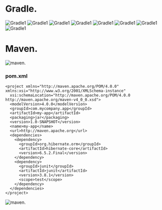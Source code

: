 # Gradle.<br>
![Gradle1](https://github.com/maxim-shapovalov/Java_Spring_HW1/tree/main/homework/gradle/gradle-v.png)
![Gradle1](https://github.com/maxim-shapovalov/Java_Spring_HW1/tree/main/homework/gradle/gradle-build-1.png)
![Gradle1](https://github.com/maxim-shapovalov/Java_Spring_HW1/tree/main/homework/gradle/gradle-build-2.png)
![Gradle1](https://github.com/maxim-shapovalov/Java_Spring_HW1/tree/main/homework/gradle/gradle-build-successful.png)
![Gradle1](https://github.com/maxim-shapovalov/Java_Spring_HW1/tree/main/homework/gradle/build-gradle.png)
![Gradle1](https://github.com/maxim-shapovalov/Java_Spring_HW1/tree/main/homework/gradle/build-with-dependency-hibernate.png)
![Gradle1](https://github.com/maxim-shapovalov/Java_Spring_HW1/tree/main/homework/gradle/app.png)
![Gradle1](https://github.com/maxim-shapovalov/Java_Spring_HW1/tree/main/homework/gradle/build-app.png)
# Maven. <br>
![maven](https://github.com/maxim-shapovalov/Java_Spring_HW1/tree/main/homework/maven/package.png).

### pom.xml
```
<project xmlns="http://maven.apache.org/POM/4.0.0" xmlns:xsi="http://www.w3.org/2001/XMLSchema-instance"
  xsi:schemaLocation="http://maven.apache.org/POM/4.0.0 http://maven.apache.org/maven-v4_0_0.xsd">
  <modelVersion>4.0.0</modelVersion>
  <groupId>com.mycompany.app</groupId>
  <artifactId>my-app</artifactId>
  <packaging>jar</packaging>
  <version>1.0-SNAPSHOT</version>
  <name>my-app</name>
  <url>http://maven.apache.org</url>
  <dependencies>
    <dependency>
      <groupId>org.hibernate.orm</groupId>
      <artifactId>hibernate-core</artifactId>
      <version>6.5.2.Final</version>
    </dependency>
    <dependency>
      <groupId>junit</groupId>
      <artifactId>junit</artifactId>
      <version>3.8.1</version>
      <scope>test</scope>
    </dependency>
  </dependencies>
</project>
```
![maven](https://github.com/maxim-shapovalov/Java_Spring_HW1/tree/mainv/homework/maven/Build_20success.png).
